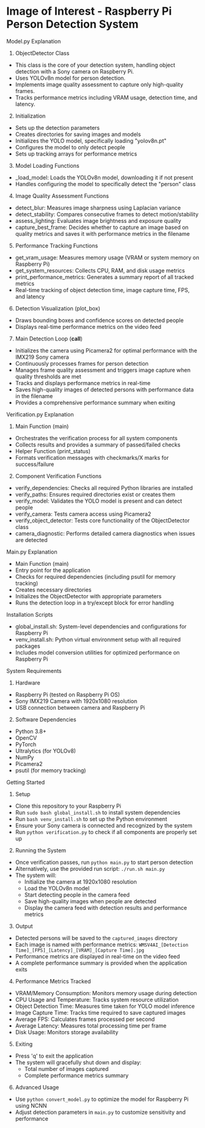 # Image of Interest - Raspberry Pi Person Detection System

Model.py Explanation

1. ObjectDetector Class
- This class is the core of your detection system, handling object detection with a Sony camera on Raspberry Pi.
- Uses YOLOv8n model for person detection.
- Implements image quality assessment to capture only high-quality frames.
- Tracks performance metrics including VRAM usage, detection time, and latency.

2. Initialization 
- Sets up the detection parameters
- Creates directories for saving images and models
- Initializes the YOLO model, specifically loading "yolov8n.pt"
- Configures the model to only detect people
- Sets up tracking arrays for performance metrics

3. Model Loading Functions
- _load_model: Loads the YOLOv8n model, downloading it if not present
- Handles configuring the model to specifically detect the "person" class

4. Image Quality Assessment Functions
- detect_blur: Measures image sharpness using Laplacian variance
- detect_stability: Compares consecutive frames to detect motion/stability
- assess_lighting: Evaluates image brightness and exposure quality
- capture_best_frame: Decides whether to capture an image based on quality metrics
  and saves it with performance metrics in the filename

5. Performance Tracking Functions
- get_vram_usage: Measures memory usage (VRAM or system memory on Raspberry Pi)
- get_system_resources: Collects CPU, RAM, and disk usage metrics
- print_performance_metrics: Generates a summary report of all tracked metrics
- Real-time tracking of object detection time, image capture time, FPS, and latency

6. Detection Visualization (plot_box)
- Draws bounding boxes and confidence scores on detected people
- Displays real-time performance metrics on the video feed

7. Main Detection Loop (__call__)
- Initializes the camera using Picamera2 for optimal performance with the IMX219 Sony camera
- Continuously processes frames for person detection
- Manages frame quality assessment and triggers image capture when quality thresholds are met
- Tracks and displays performance metrics in real-time
- Saves high-quality images of detected persons with performance data in the filename
- Provides a comprehensive performance summary when exiting

Verification.py Explanation

1. Main Function (main)
- Orchestrates the verification process for all system components
- Collects results and provides a summary of passed/failed checks
- Helper Function (print_status)
- Formats verification messages with checkmarks/X marks for success/failure

2. Component Verification Functions
- verify_dependencies: Checks all required Python libraries are installed
- verify_paths: Ensures required directories exist or creates them
- verify_model: Validates the YOLO model is present and can detect people
- verify_camera: Tests camera access using Picamera2 
- verify_object_detector: Tests core functionality of the ObjectDetector class
- camera_diagnostic: Performs detailed camera diagnostics when issues are detected

Main.py Explanation
- Main Function (main)
- Entry point for the application
- Checks for required dependencies (including psutil for memory tracking)
- Creates necessary directories
- Initializes the ObjectDetector with appropriate parameters
- Runs the detection loop in a try/except block for error handling

Installation Scripts
- global_install.sh: System-level dependencies and configurations for Raspberry Pi
- venv_install.sh: Python virtual environment setup with all required packages
- Includes model conversion utilities for optimized performance on Raspberry Pi

System Requirements

1. Hardware
- Raspberry Pi (tested on Raspberry Pi OS)
- Sony IMX219 Camera with 1920x1080 resolution
- USB connection between camera and Raspberry Pi

2. Software Dependencies
- Python 3.8+
- OpenCV 
- PyTorch
- Ultralytics (for YOLOv8)
- NumPy
- Picamera2
- psutil (for memory tracking)

Getting Started

1. Setup
- Clone this repository to your Raspberry Pi
- Run `sudo bash global_install.sh` to install system dependencies
- Run `bash venv_install.sh` to set up the Python environment
- Ensure your Sony camera is connected and recognized by the system
- Run `python verification.py` to check if all components are properly set up

2. Running the System
- Once verification passes, run `python main.py` to start person detection
- Alternatively, use the provided run script: `./run.sh main.py`
- The system will:
  - Initialize the camera at 1920x1080 resolution
  - Load the YOLOv8n model
  - Start detecting people in the camera feed
  - Save high-quality images when people are detected
  - Display the camera feed with detection results and performance metrics

3. Output
- Detected persons will be saved to the `captured_images` directory
- Each image is named with performance metrics:
  `WMSV4AI_[Detection Time]_[FPS]_[Latency]_[VRAM]_[Capture Time].jpg`
- Performance metrics are displayed in real-time on the video feed
- A complete performance summary is provided when the application exits

4. Performance Metrics Tracked
- VRAM/Memory Consumption: Monitors memory usage during detection
- CPU Usage and Temperature: Tracks system resource utilization
- Object Detection Time: Measures time taken for YOLO model inference
- Image Capture Time: Tracks time required to save captured images
- Average FPS: Calculates frames processed per second
- Average Latency: Measures total processing time per frame
- Disk Usage: Monitors storage availability

5. Exiting
- Press 'q' to exit the application
- The system will gracefully shut down and display:
  - Total number of images captured
  - Complete performance metrics summary

6. Advanced Usage
- Use `python convert_model.py` to optimize the model for Raspberry Pi using NCNN
- Adjust detection parameters in `main.py` to customize sensitivity and performance